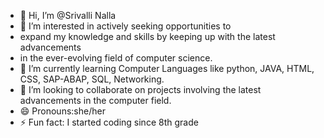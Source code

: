 - 👋 Hi, I’m @Srivalli Nalla
- 👀 I’m interested in actively seeking opportunities to
-    expand my knowledge and skills by keeping up with the latest advancements
-    in the ever-evolving field of computer science.
- 🌱 I’m currently learning Computer Languages like python, JAVA, HTML, CSS, SAP-ABAP, SQL, Networking.
- 💞️ I’m looking to collaborate on projects involving the latest advancements in the computer field.
- 😄 Pronouns:she/her
- ⚡ Fun fact: I started coding since 8th grade

<!---
srivallinalla12/srivallinalla12 is a ✨ special ✨ repository because its `README.md` (this file) appears on your GitHub profile.
You can click the Preview link to take a look at your changes.
--->
